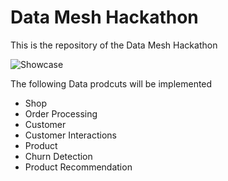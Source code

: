 # Data Mesh Hackathon
This is the repository of the Data Mesh Hackathon

![Showcase](./documentation/excalidraw/png/showcase-overview.png)


The following Data prodcuts will be implemented

   * Shop
   * Order Processing
   * Customer
   * Customer Interactions
   * Product
   * Churn Detection
   * Product Recommendation
